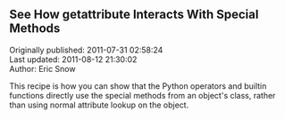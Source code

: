 ## See How __getattribute__ Interacts With Special Methods  
Originally published: 2011-07-31 02:58:24  
Last updated: 2011-08-12 21:30:02  
Author: Eric Snow  
  
This recipe is how you can show that the Python operators and builtin functions directly use the special methods from an object's class, rather than using normal attribute lookup on the object.

